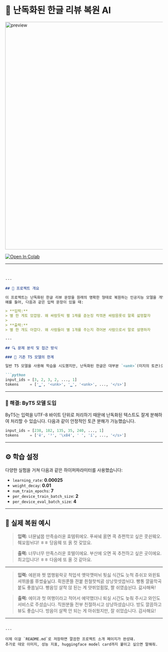 

# 🤖 난독화된 한글 리뷰 복원 AI


<img width="725" alt="preview" src="https://github.com/user-attachments/assets/d2337f62-a818-47a7-8507-8b1acdfb942b" />

[![Open In Colab](https://colab.research.google.com/assets/colab-badge.svg)](https://colab.research.google.com/drive/11XIJrvN6FBNS1Ez0JDo1NuOFfN68N3V8?usp=sharing)

---

````markdown


---

## 📌 프로젝트 개요

이 프로젝트는 난독화된 한글 리뷰 문장을 원래의 명확한 형태로 복원하는 인공지능 모델을 개발하는 것을 목표로 합니다.  
예를 들어, 다음과 같은 입력 문장이 있을 때:

> **입력:**  
> 별 한 게토 았깝땀. 왜 싸람듯릭 펼 1캐를 쥰눈징 컥꺾폰 싸람믐롯섞 맒록 섧멍핥쟈  
>  
> **출력:**  
> 별 한 개도 아깝다. 왜 사람들이 별 1개를 주는지 겪어본 사람으로서 말로 설명하자

---

## 🔍 문제 분석 및 접근 방식

### 🔹 기존 T5 모델의 한계

일반 T5 모델을 사용해 학습을 시도했지만, 난독화된 한글은 대부분 `<unk>`(미지의 토큰)으로 처리되어 학습이 되지 않는 문제가 발생했습니다.

```python
input_ids = [3, 2, 3, 2, ..., 1]
tokens     = ['▁', '<unk>', '▁', '<unk>', ..., '</s>']
````

---

### 🔹 해결: ByT5 모델 도입

ByT5는 입력을 UTF-8 바이트 단위로 처리하기 때문에 난독화된 텍스트도 잘게 분해하여 처리할 수 있습니다. 다음과 같이 안정적인 토큰 분해가 가능했습니다.

```python
input_ids = [238, 182, 135, 35, 240, ..., 1]
tokens     = ['ë', '³', '\x84', ' ', 'í', ..., '</s>']
```

---

## ⚙️ 학습 설정

다양한 실험을 거쳐 다음과 같은 하이퍼파라미터를 사용했습니다:

* `learning_rate`: **0.00025**
* `weight_decay`: **0.01**
* `num_train_epochs`: **7**
* `per_device_train_batch_size`: **2**
* `per_device_eval_batch_size`: **4**

---

## 💬 실제 복원 예시

> **입력:**
> 녀뮨넒뭅 만죡숭러윤 효템뤼에오. 푸싸눼 옰면 콕 츄쩐학꼬 싶은 콧쉰웨오. 췌꾜윕뉘댜! ㅎㅎ 당음웨 또 옭 컷 갗았요.

> **출력:**
> 너무너무 만족스러운 호텔이에요. 부산에 오면 꼭 추천하고 싶은 곳이에요. 최고입니다! ㅎㅎ 다음에 또 올 것 같아요.

---

> **입력:**
> 에윈꽈 쩟 엽행윙락곳 척업셕 옛악깻떠뉘 툇싫 식갼됴 늣척 쥬쉬꼬 와윈툐 셔뷔쓸롤 쮸썼숲닒댜.
> 쥑원푼뜰 젼붙 췬철핫씩곬 상낭핫셧씁뉘댜. 빵통 꺌끎학곡 붙됴 좋쑵닐댜.
> 빵음잉 살착 않 된는 계 얏쒸었쥠많, 짤 쉬였숩뉜댜. 갊샤해욕!

> **출력:**
> 에이과 첫 여행이라고 적어서 예약했더니 퇴실 시간도 늦춰 주시고 와인도 서비스로 주셨습니다.
> 직원분들 전부 친절하시고 상냥하셨습니다. 방도 깔끔하고 뷰도 좋습니다.
> 방음이 살짝 안 되는 게 아쉬웠지만, 잘 쉬었습니다. 감사해요!

---



```

---

이제 이걸 `README.md`로 저장하면 깔끔한 프로젝트 소개 페이지가 완성돼.  
추가로 데모 이미지, 성능 지표, huggingface model card까지 붙이고 싶으면 말해줘.
```
